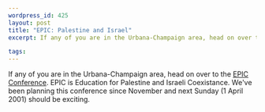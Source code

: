 ```yaml
--- 
wordpress_id: 425
layout: post
title: "EPIC: Palestine and Israel"
excerpt: If any of you are in the Urbana-Champaign area, head on over to the <a href="http://epic2001.org/">EPIC Conference</a>.  EPIC is Education for Palestine and Israeli Coexistance.  We've been planning this conference since November and next Sunday (1 April 2001) should be exciting.

tags: 
---
```


If any of you are in the Urbana-Champaign area, head on over to the <a href="http://epic2001.org/">EPIC Conference</a>.  EPIC is Education for Palestine and Israeli Coexistance.  We've been planning this conference since November and next Sunday (1 April 2001) should be exciting.
